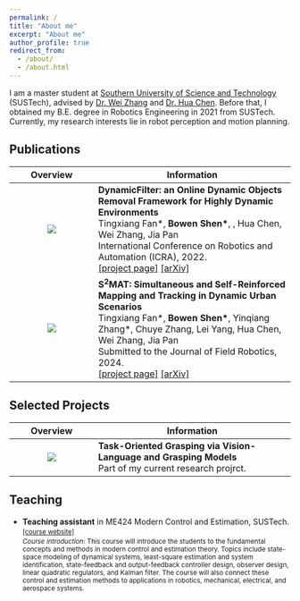```yaml
---
permalink: /
title: "About me"
excerpt: "About me"
author_profile: true
redirect_from: 
  - /about/
  - /about.html
---
```


<!-- About Me
------ -->
I am a master student at [Southern University of Science and Technology](https://sustech.edu.cn/en/) (SUSTech), advised by [Dr. Wei Zhang](https://sustech.edu.cn/en/faculties/zhangwei-2.html) and [Dr. Hua Chen](https://sustech.edu.cn/en/faculties/chenhua.html). Before that, I obtained my B.E. degree in Robotics Engineering in 2021 from SUSTech. Currently, my research interests lie in robot perception and motion planning.

Publications
------
<style>
table th:first-of-type {
    width: 30%;
}
table th:nth-of-type(2) {
    width: 70%;
}
</style>

| Overview | <center>Information |
|:-:|:-------|
| ![](/images/publications/dynamic_filter.gif) | **DynamicFilter: an Online Dynamic Objects Removal Framework for Highly Dynamic Environments** <br> Tingxiang Fan*, **Bowen Shen\***, , Hua Chen, Wei Zhang, Jia Pan <br> International Conference on Robotics and Automation (ICRA), 2022. <br> [[project page]](https://sites.google.com/view/dynamicfilter/home) [[arXiv]](https://arxiv.org/pdf/2206.15102.pdf)|
| ![](/images/publications/smat.gif) | **$\text{S}^{2}$MAT: Simultaneous and Self-Reinforced Mapping and Tracking in Dynamic Urban Scenarios** <br> Tingxiang Fan*, **Bowen Shen\***, Yinqiang Zhang*, Chuye Zhang, Lei Yang, Hua Chen, Wei Zhang, Jia Pan <br> Submitted to the Journal of Field Robotics, 2024. <br> [[project page]](https://sites.google.com/view/smat-nav/home) [[arXiv]](https://arxiv.org/pdf/2304.14356.pdf)|

Selected Projects
------
| Overview | <center>Information |
|:-:|:-------|
| ![](/images/projects/task_oriented_object_grasping.gif) | **Task-Oriented Grasping via Vision-Language and Grasping Models** <br> Part of my current research projrct.|

Teaching
------
- **Teaching assistant** in ME424 Modern Control and Estimation, SUSTech.      
    <small>[[course website]](https://www.wzhanglab.site/teaching/moderncontrolestimation/) </small>  
    <small>*Course introduction*: This course will introduce the students to the fundamental concepts and methods in modern control and estimation theory. Topics include state-space modeling of dynamical systems, least-square estimation and system identification, state-feedback and output-feedback controller design, observer design, linear quadratic regulators, and Kalman filter. The course will also connect these control and estimation methods to applications in robotics, mechanical, electrical, and aerospace systems.</small>